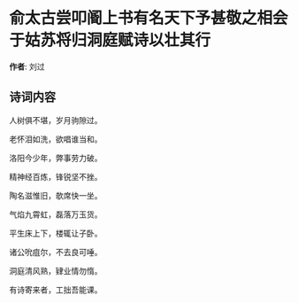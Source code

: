 # 俞太古尝叩阍上书有名天下予甚敬之相会于姑苏将归洞庭赋诗以壮其行

**作者**: 刘过

## 诗词内容

人树俱不堪，岁月驹隙过。

老怀泪如洗，欲唱谁当和。

洛阳今少年，弊事劳力破。

精神经百炼，锋锐坚不挫。

陶名滋惟旧，欹席快一坐。

气焰九霄虹，磊落万玉货。

平生床上下，楼辄让子卧。

诸公吮疽尔，不去良可唾。

洞庭清风熟，肄业情勿惰。

有诗寄来者，工拙吾能课。

